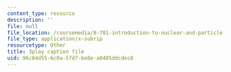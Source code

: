 ```yaml
---
content_type: resource
description: ''
file: null
file_location: /coursemedia/8-701-introduction-to-nuclear-and-particle-physics-fall-2020/96c84d556c0a57d7be8ea8405ddcdec8_-WIAoAG4SyA.vtt
file_type: application/x-subrip
resourcetype: Other
title: 3play caption file
uid: 96c84d55-6c0a-57d7-be8e-a8405ddcdec8
---
```

